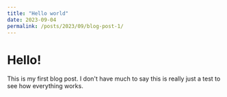 ```yaml
---
title: "Hello world"
date: 2023-09-04
permalink: /posts/2023/09/blog-post-1/
---
```


# Hello!

This is my first blog post. I don't have much to say this is really just a test to see how everything works.
